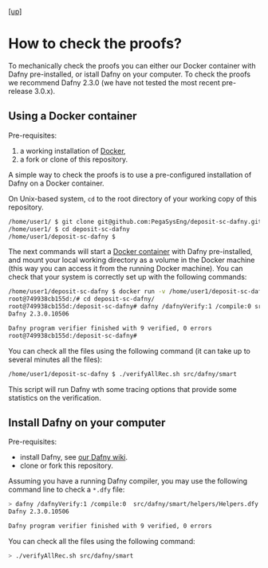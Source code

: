 
[ [up] ](../README.md) 

# How to check the proofs?

To mechanically check the proofs you can either our Docker container with Dafny pre-installed, or istall Dafny on your computer.
To check the proofs we recommend Dafny 2.3.0 (we have not tested the most recent pre-release 3.0.x). 

## Using a Docker container

Pre-requisites:

1. a working installation of [Docker](https://docs.docker.com),
2. a fork or clone of this repository.

A simple way to check the proofs is to use a pre-configured installation of Dafny on a Docker container.

On Unix-based system, `cd` to the root directory of your working copy of this repository.
```bash
/home/user1/ $ git clone git@github.com:PegaSysEng/deposit-sc-dafny.git
/home/user1/ $ cd deposit-sc-dafny
/home/user1/deposit-sc-dafny $ 
```

The next commands will start a [Docker container](https://hub.docker.com/repository/docker/franck44/linux-dafny) with Dafny pre-installed, and mount your local working directory as a volume in the Docker machine (this way you can access it from the running Docker machine).
You can check that your system is correctly set up with the following commands:
```bash
/home/user1/deposit-sc-dafny $ docker run -v /home/user1/deposit-sc-dafny:/deposit-sc-dafny -it franck44/linux-dafny /bin/bash
root@749938cb155d:/# cd deposit-sc-dafny/
root@749938cb155d:/deposit-sc-dafny# dafny /dafnyVerify:1 /compile:0 src/dafny/smart/helpers/Helpers.dfy 
Dafny 2.3.0.10506

Dafny program verifier finished with 9 verified, 0 errors
root@749938cb155d:/deposit-sc-dafny# 
```
You can check all the files using the following command (it can take up to several minutes all the files):
```bash
/home/user1/deposit-sc-dafny $ ./verifyAllRec.sh src/dafny/smart
```
This script will run Dafny wth some tracing options that provide some statistics on the verification.

## Install Dafny on your computer

Pre-requisites:

* install Dafny, see [our Dafny wiki](./dafny-install.md).
* clone or fork this repository.

Assuming you have a running Dafny compiler, you may use the following command line to check a `*.dfy` file:
```bash
> dafny /dafnyVerify:1 /compile:0  src/dafny/smart/helpers/Helpers.dfy 
Dafny 2.3.0.10506

Dafny program verifier finished with 9 verified, 0 errors
```

You can check all the files using the following command:
```bash
> ./verifyAllRec.sh src/dafny/smart
```
